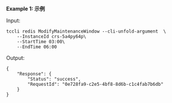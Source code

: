 **Example 1: 示例**



Input: 

```
tccli redis ModifyMaintenanceWindow --cli-unfold-argument  \
    --InstanceId crs-5a4py64p\
    --StartTime 03:00\
    --EndTime 06:00
```

Output: 
```
{
    "Response": {
        "Status": "success",
        "RequestId": "0e728fa9-c2e5-4bf8-8d6b-c1c4fab7b6db"
    }
}
```

